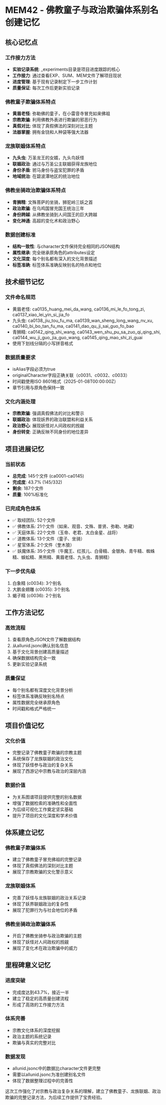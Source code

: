 # MEM42 - 佛教童子与政治欺骗体系别名创建记忆

## 核心记忆点

### 工作接力方法
- **实验记录系统**: _experiments目录是项目进度跟踪的核心
- **工作接力**: 通过查看EXP、SUM、MEM文件了解项目现状
- **进度管理**: 基于现有记录制定下一步工作计划
- **质量保证**: 每次工作后更新实验记录

### 佛教童子欺骗体系特点
- **黄眉老怪**: 弥勒佛的童子，在小雷音寺冒充如来佛祖
- **宗教欺骗**: 利用佛教外表进行欺骗的邪恶行为
- **真假对比**: 体现了真假佛法的深刻对比主题
- **法器掌握**: 拥有金铙和人种袋等强大法器

### 龙族联姻体系特点
- **九头虫**: 万圣龙王的女婿，九头鸟妖怪
- **联姻政治**: 通过与万圣公主联姻获得龙族地位
- **身份矛盾**: 驸马身份与盗宝犯罪的矛盾
- **地域统治**: 在碧波潭地区的统治地位

### 佛教坐骑政治欺骗体系特点
- **青狮精**: 文殊菩萨的坐骑，狮驼岭三妖之首
- **政治欺骗**: 在乌鸡国冒充国王统治三年
- **身份跨越**: 从佛教坐骑到人间国王的巨大跨越
- **变化神通**: 高超的变化术和政治野心

### 数据创建标准
- **结构一致性**: 与character文件保持完全相同的JSON结构
- **属性继承**: 完全继承原角色的attributes设定
- **文化深度**: 每个别名都有深入的文化背景描述
- **标签准确**: 标签体系准确反映别名的特点和地位

## 技术细节记忆

### 文件命名规范
- 黄眉老怪: ca0135_huang_mei_da_wang, ca0136_mi_le_fo_tong_zi, ca0137_xiao_lei_yin_si_jia_fo
- 九头虫: ca0138_jiu_tou_fu_ma, ca0139_wan_sheng_long_wang_nv_xu, ca0140_bi_bo_tan_fu_ma, ca0141_dao_qu_ji_sai_guo_fo_bao
- 青狮精: ca0142_qing_shi_wang, ca0143_wen_shu_pu_sa_zuo_qi_qing_shi, ca0144_wu_ji_guo_jia_guo_wang, ca0145_qing_mao_shi_zi_guai
- 使用下划线分隔的小写拼音格式

### 数据质量要求
- isAlias字段必须为true
- originalCharacter字段正确关联（c0031、c0032、c0033）
- 时间戳使用ISO 8601格式（2025-01-08T00:00:00Z）
- 章节引用与原角色保持一致

### 文化内涵处理
- **宗教欺骗**: 强调真假佛法的对比和警示
- **联姻政治**: 体现妖界的政治联盟和利益关系
- **政治野心**: 展现妖怪对人间政权的觊觎
- **身份转变**: 正确反映不同身份的地位差异

## 项目进展记忆

### 当前状态
- **总完成**: 145个文件 (ca0001-ca0145)
- **完成度**: 43.7% (145/332)
- **剩余**: 187个文件
- **质量**: 100%标准化

### 已完成角色体系
- ✅ 取经团队: 52个文件
- ✅ 佛教体系: 21个文件（如来、观音、文殊、普贤、弥勒、地藏）
- ✅ 天庭体系: 22个文件（玉帝、老君、太白金星、战将）
- ✅ 道教体系: 13个文件（童子、坐骑）
- ✅ 星官体系: 2个文件（奎木狼）
- ✅ 妖魔体系: 35个文件（牛魔王、红孩儿、白骨精、金银角、青牛精、蜘蛛精、蜈蚣精、黑熊精、黄眉老怪、九头虫、青狮精）

### 下一步优先级
1. 白象精 (c0034): 3个别名
2. 大鹏金翅雕 (c0035): 3个别名
3. 蝎子精 (c0036): 2个别名

## 工作方法记忆

### 高效流程
1. 查看原角色JSON文件了解数据结构
2. 从allunid.jsonc确认别名信息
3. 基于文化背景创建高质量描述
4. 确保数据结构完全一致
5. 更新实验记录系统

### 质量保证
- 每个别名都有深度文化背景分析
- 标签体系准确反映别名特点
- 属性数据完全继承原角色
- 时间戳和格式严格统一

## 项目价值记忆

### 文化价值
- 完整记录了佛教童子欺骗的宗教主题
- 系统保存了龙族联姻的政治文化
- 体现了妖怪参与政治的复杂关系
- 展现了西游记中宗教与政治的深层内涵

### 数据价值
- 为关系图谱项目提供完整的别名数据
- 增强了数据检索的准确性和全面性
- 为后续可视化工作奠定坚实基础
- 提升了项目的文化深度和学术价值

## 体系建立记忆

### 佛教童子欺骗体系
- 建立了佛教童子冒充佛祖的完整记录
- 体现了真假佛法的深刻对比主题
- 展现了宗教欺骗的文化警示意义

### 龙族联姻体系
- 完善了妖怪与龙族联姻的政治关系记录
- 体现了妖界联姻政治的复杂性
- 展现了犯罪行为与社会地位的矛盾

### 佛教坐骑政治欺骗体系
- 开启了佛教坐骑参与政治欺骗的主题
- 体现了妖怪对人间政权的觊觎
- 展现了变化术在政治欺骗中的威力

## 里程碑意义记忆

### 进度突破
- 完成度达到43.7%，接近一半
- 建立了稳定的高质量创建流程
- 形成了高效的工作接力方法

### 体系完善
- 宗教文化体系的深度挖掘
- 政治主题的系统记录
- 欺骗与真实的完整对比

### 数据发现
- allunid.jsonc中的数据比character文件更完整
- 需要以allunid.jsonc为准创建别名文件
- 体现了数据整理过程中的完善性

这次工作强化了对宗教与政治复杂关系的理解，建立了佛教童子、龙族联姻、政治欺骗的完整记录方法，为后续工作提供了宝贵经验。
